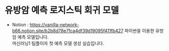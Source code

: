# 유방암 예측 로지스틱 회귀 모델
* Notion : https://vanilla-network-b66.notion.site/b2b8d78e7fca4df39d19095f411fb427
파이썬을 이용한 유방암 예측 모델입니다.  
머신러닝1 팀플이자 첫 예측 모델 생성 실습입니다.
